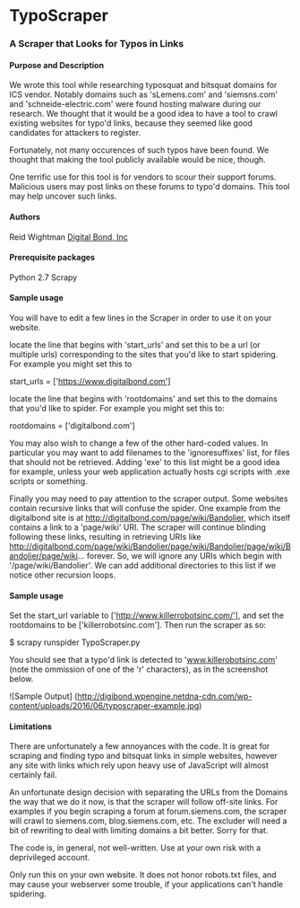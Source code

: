# TypoScraper

### A Scraper that Looks for Typos in Links

#### Purpose and Description

We wrote this tool while researching typosquat and bitsquat domains for ICS vendor. Notably domains such as 'sLemens.com' and 'siemsns.com' and 'schneide-electric.com' were found hosting malware during our research. We thought that it would be a good idea to have a tool to crawl existing websites for typo'd links, because they seemed like good candidates for attackers to register.

Fortunately, not many occurences of such typos have been found. We thought that making the tool publicly available would be nice, though.

One terrific use for this tool is for vendors to scour their support forums. Malicious users may post links on these forums to typo'd domains. This tool may help uncover such links.

#### Authors

Reid Wightman [Digital Bond, Inc](http://www.digitalbond.com)

#### Prerequisite packages

Python 2.7
Scrapy

#### Sample usage

You will have to edit a few lines in the Scraper in order to use it on your website.

locate the line that begins with 'start_urls' and set this to be a url (or multiple urls) corresponding to the sites that you'd like to start spidering. For example you might set this to

start_urls = ['https://www.digitalbond.com']

locate the line that begins with 'rootdomains' and set this to the domains that you'd like to spider. For example you might set this to:

rootdomains = ['digitalbond.com']

You may also wish to change a few of the other hard-coded values. In particular you may want to add filenames to the 'ignoresuffixes' list, for files that should not be retrieved. Adding 'exe' to this list might be a good idea for example, unless your web application actually hosts cgi scripts with .exe scripts or something.

Finally you may need to pay attention to the scraper output. Some websites contain recursive links that will confuse the spider. One example from the digitalbond site is at http://digitalbond.com/page/wiki/Bandolier, which itself contains a link to a 'page/wiki' URI. The scraper will continue blinding following these links, resulting in retrieving URIs like http://digitalbond.com/page/wiki/Bandolier/page/wiki/Bandolier/page/wiki/Bandolier/page/wiki... forever. So, we will ignore any URIs which begin with '/page/wiki/Bandolier'. We can add additional directories to this list if we notice other recursion loops.

#### Sample usage

Set the start_url variable to ['http://www.killerrobotsinc.com/'], and set the rootdomains to be ['killerrobotsinc.com'].  Then run the scraper as so:

$ scrapy runspider TypoScraper.py

You should see that a typo'd link is detected to 'www.killerobotsinc.com' (note the ommission of one of the 'r' characters), as in the screenshot below.

![Sample Output] (http://digibond.wpengine.netdna-cdn.com/wp-content/uploads/2016/06/typoscraper-example.jpg)

#### Limitations

There are unfortunately a few annoyances with the code. It is great for scraping and finding typo and bitsquat links in simple websites, however any site with links which rely upon heavy use of JavaScript will almost certainly fail.

An unfortunate design decision with separating the URLs from the Domains the way that we do it now, is that the scraper will follow off-site links. For examples if you begin scraping a forum at forum.siemens.com, the scraper will crawl to siemens.com, blog.siemens.com, etc. The excluder will need a bit of rewriting to deal with limiting domains a bit better. Sorry for that.

The code is, in general, not well-written. Use at your own risk with a deprivileged account.

Only run this on your own website. It does not honor robots.txt files, and may cause your webserver some trouble, if your applications can't handle spidering.
